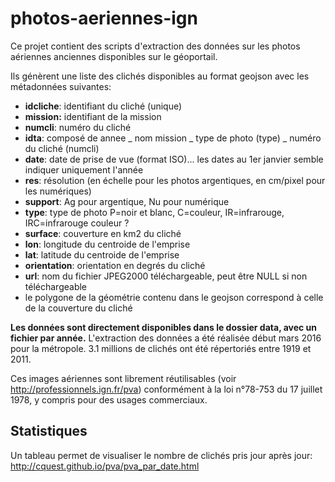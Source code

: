 # photos-aeriennes-ign

Ce projet contient des scripts d'extraction des données sur les photos aériennes anciennes disponibles sur le géoportail.

Ils génèrent une liste des clichés disponibles au format geojson avec les métadonnées suivantes:
- **idcliche**: identifiant du cliché (unique)
- **mission:** identifiant de la mission
- **numcli**: numéro du cliché
- **idta**: composé de annee _ nom mission _ type de photo (type) _ numéro du cliché (numcli) 
- **date**: date de prise de vue (format ISO)... les dates au 1er janvier semble indiquer uniquement l'année
- **res**: résolution (en échelle pour les photos argentiques, en cm/pixel pour les numériques)
- **support**: Ag pour argentique, Nu pour numérique
- **type**: type de photo P=noir et blanc, C=couleur, IR=infrarouge, IRC=infrarouge couleur ?
- **surface**: couverture en km2 du cliché
- **lon**: longitude du centroide de l'emprise
- **lat**: latitude du centroide de l'emprise
- **orientation**: orientation en degrés du cliché
- **url**: nom du fichier JPEG2000 téléchargeable, peut être NULL si non téléchargeable
- le polygone de la géométrie contenu dans le geojson correspond à celle de la couverture du cliché

**Les données sont directement disponibles dans le dossier data, avec un fichier par année.**
L'extraction des données a été réalisée début mars 2016 pour la métropole. 3.1 millions de clichés ont été répertoriés entre 1919 et 2011.

Ces images aériennes sont librement réutilisables (voir http://professionnels.ign.fr/pva) conformément à la loi n°78-753 du 17 juillet 1978, y compris pour des usages commerciaux.

## Statistiques

Un tableau permet de visualiser le nombre de clichés pris jour après jour: http://cquest.github.io/pva/pva_par_date.html
